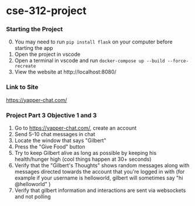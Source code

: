 # cse-312-project

### Starting the Project
0. You may need to run `pip install flask` on your computer before starting the app
1. Open the project in vscode
2. Open a terminal in vscode and run `docker-compose up --build --force-recreate`
3. View the website at http://localhost:8080/

### Link to Site
https://yapper-chat.com/

### Project Part 3 Objective 1 and 3
1. Go to https://yapper-chat.com/, create an account
2. Send 5-10 chat messages in chat
3. Locate the window that says "Gilbert"
4. Press the "Give Food" button
5. Try to keep Gilbert alive as long as possible by keeping his health/hunger high (cool things happen at 30+ seconds)
6. Verify that the "Gilbert's Thoughts" shows random messages along with messages directed towards the account that you're logged in with (for example if your username is helloworld, gilbert will sometimes say "hi @helloworld" )
7. Verify that gilbert information and interactions are sent via websockets and not polling
